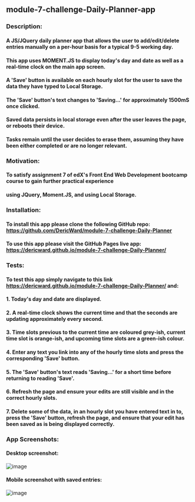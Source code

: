 ## module-7-challenge-Daily-Planner-app
### Description:
#### A JS/JQuery daily planner app that allows the user to add/edit/delete entries manually on a per-hour basis for a typical 9-5 working day.
#### This app uses MOMENT.JS to display today's day and date as well as a real-time clock on the main app screen.
#### A 'Save' button is available on each hourly slot for the user to save the data they have typed to Local Storage.
#### The 'Save' button's text changes to 'Saving...' for approximately 1500mS once clicked. 
#### Saved data persists in local storage even after the user leaves the page, or reboots their device.
#### Tasks remain until the user decides to erase them, assuming they have been either completed or are no longer relevant.
### Motivation:
#### To satisfy assignment 7 of edX's Front End Web Development bootcamp course to gain further practical experience
#### using JQuery, Moment.JS, and using Local Storage.
### Installation:
#### To install this app please clone the following GitHub repo: https://github.com/DericWard/module-7-challenge-Daily-Planner
#### To use this app please visit the GitHub Pages live app: https://dericward.github.io/module-7-challenge-Daily-Planner/
### Tests:
#### To test this app simply navigate to this link https://dericward.github.io/module-7-challenge-Daily-Planner/ and:
#### 1. Today's day and date are displayed.
#### 2. A real-time clock shows the current time and that the seconds are updating approximately every second.
#### 3. Time slots previous to the current time are coloured grey-ish, current time slot is orange-ish, and upcoming time slots are a green-ish colour.
#### 4. Enter any text you link into any of the hourly time slots and press the corresponding 'Save' button.
#### 5. The 'Save' button's text reads 'Saving...' for a short time before returning to reading 'Save'.
#### 6. Refresh the page and ensure your edits are still visible and in the correct hourly slots.
#### 7. Delete some of the data, in an hourly slot you have entered text in to, press the 'Save' button, refresh the page, and ensure that your edit has been saved as is being displayed correctly.
### App Screenshots:
#### Desktop screenshot:
![image](https://user-images.githubusercontent.com/50495939/221415319-f63294bc-9241-41ce-b79c-cf774494cd3f.png)
#### Mobile screenshot with saved entries:
![image](https://user-images.githubusercontent.com/50495939/221415596-b88aa25e-b303-4dbc-bc31-ba9d1f1498bd.png)
